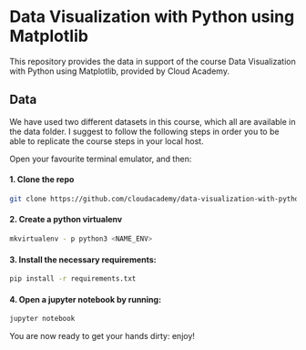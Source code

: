 # Data Visualization with Python using Matplotlib

This repository provides the data in support of the course Data Visualization with Python using Matplotlib, provided by Cloud Academy.

## Data

We have used two different datasets in this course, which all are available in the data folder. I suggest to follow the following steps in order you to be able to replicate the course steps in your local host.

Open your favourite terminal emulator, and then:

#### 1. Clone the repo
```bash
git clone https://github.com/cloudacademy/data-visualization-with-python-using-matplotlib.git
```
#### 2. Create a python virtualenv
```bash
mkvirtualenv - p python3 <NAME_ENV>
```
#### 3. Install the necessary requirements:
```bash
pip install -r requirements.txt
```
#### 4. Open a jupyter notebook by running:
```bash
jupyter notebook
```
You are now ready to get your hands dirty: enjoy!
